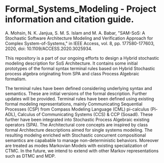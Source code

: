 # Formal_Systems_Modeling - Project information and citation guide. 
A. Mohsin, N. K. Janjua, S. M. S. Islam and M. A. Babar, "SAM-SoS: A Stochastic Software Architecture Modeling and Verification Approach for Complex System-of-Systems," in IEEE Access, vol. 8, pp. 177580-177603, 2020, doi: 10.1109/ACCESS.2020.3025934.

This repository is a part of our ongoing efforts to design a Hybrid stochastic modeling description for SoS Architecture. It contains some initial prototypes of the formal syntax terminal rules based on Hybrid Stochastic process algebra originating from SPA and class Process Algebraic formalism.

The terminal rules have been defined considering underlying syntax and semantics. These are initial versions of the formal description. Further updates will be provided. Terminal rules have been defined using existing formal modeling representations, mainly Communicating Sequential Processes (CSP) from Compass Modeling Language (CML) pi-calculus (Pi- ADL), Calculus of Communicating Systems (CCS) & CCP (Sosadl). These further have been integrated into Stochastic Process Algebraic existing operators (SPA). The Architectural core concepts are inspired by class formal Architecture descriptions aimed for single systems modeling. The resulting modelng enriched with Stochastic concurrent compositional semantics are capabable to manage non-deterministic behaviors. Moreover are treated as modes Markovian Models with existing specialization of CTMC. In the future, we intend to extend with other Markov representations such as DTMC and MDP.
